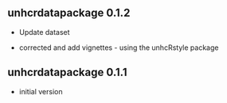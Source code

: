 ## unhcrdatapackage 0.1.2

 * Update dataset
 
 * corrected and add vignettes - using the unhcRstyle package

## unhcrdatapackage 0.1.1

  *  initial version

